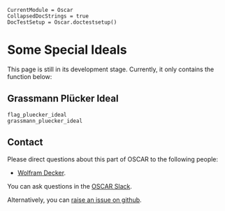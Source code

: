 ```@meta
CurrentModule = Oscar
CollapsedDocStrings = true
DocTestSetup = Oscar.doctestsetup()
```

# Some Special Ideals

This page is still in its development stage. Currently, it only contains the function below:

## Grassmann Plücker Ideal

```@docs
flag_pluecker_ideal
grassmann_pluecker_ideal
```


## Contact

Please direct questions about this part of OSCAR to the following people:
* [Wolfram Decker](https://math.rptu.de/en/wgs/agag/people/head/decker).

You can ask questions in the [OSCAR Slack](https://www.oscar-system.org/community/#slack).

Alternatively, you can [raise an issue on github](https://www.oscar-system.org/community/#how-to-report-issues).
